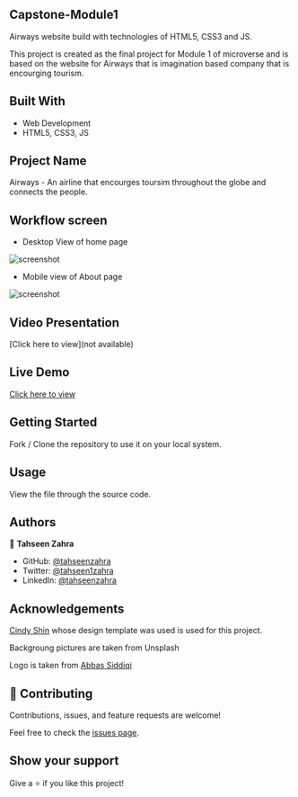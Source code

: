 ## Capstone-Module1
Airways website build with technologies of HTML5, CSS3 and JS.

This project is created as the final project for Module 1 of microverse and is based on the website for Airways that is imagination based company that is encourging tourism.

## Built With

- Web Development
- HTML5, CSS3, JS

## Project Name

Airways - An airline that encourges toursim throughout the globe and connects the people.

## Workflow screen

- Desktop View of home page

![screenshot](./images/capstone-Desktop.png)

- Mobile view of About page

![screenshot](./images/capstone-Mobile.png)

## Video Presentation

[Click here to view](not available)

## Live Demo

[Click here to view](https://tahseenzahra.github.io/Capstone-Module1/)

## Getting Started

Fork / Clone the repository to use it on your local system.

## Usage

View the file through the source code.

## Authors

👤 **Tahseen Zahra**

- GitHub: [@tahseenzahra](https://github.com/tahseenzahra)
- Twitter: [@tahseen1zahra](https://twitter.com/tahseen1zahra)
- LinkedIn: [@tahseenzahra](https://www.linkedin.com/in/tahseenzahra/)

## Acknowledgements

[Cindy Shin](https://www.behance.net/gallery/29845175/CC-Global-Summit-2015) whose design template was used is used for this project.

Backgroung pictures are taken from Unsplash

Logo is taken from [Abbas Siddiqi](https://abbassiddiqi.com/)

## 🤝 Contributing

Contributions, issues, and feature requests are welcome!

Feel free to check the [issues page](https://github.com/tahseenzahra/Capstone-Module1/issues).

## Show your support

Give a ⭐️ if you like this project!
